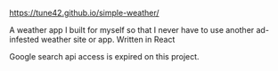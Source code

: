 https://tune42.github.io/simple-weather/

A weather app I built for myself so that I never have to use another ad-infested weather site or app. Written in React

Google search api access is expired on this project.
